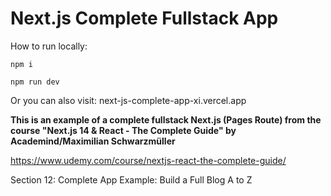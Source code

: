 # Next.js Complete Fullstack App

How to run locally:

`npm i`

`npm run dev`

Or you can also visit: next-js-complete-app-xi.vercel.app

**This is an example of a complete fullstack Next.js (Pages Route) from the course "Next.js 14 & React - The Complete Guide" by Academind/Maximilian Schwarzmüller**

https://www.udemy.com/course/nextjs-react-the-complete-guide/

Section 12: Complete App Example: Build a Full Blog A to Z

